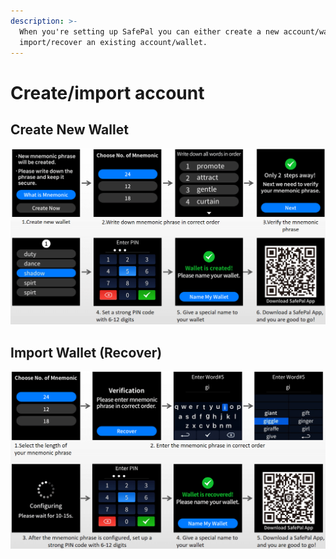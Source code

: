```yaml
---
description: >-
  When you're setting up SafePal you can either create a new account/wallet, or
  import/recover an existing account/wallet.
---
```


# Create/import account

## Create New Wallet

![](../../../../.gitbook/assets/image-60.png)

## Import Wallet \(Recover\)

![](../../../../.gitbook/assets/image%20%2899%29.png)

